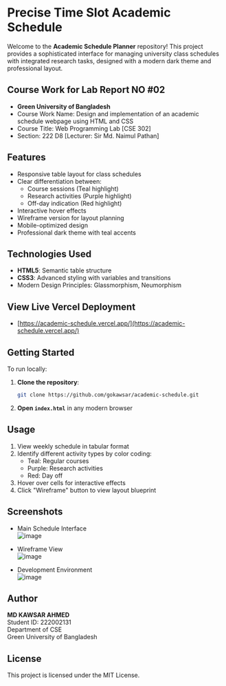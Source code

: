 # Precise Time Slot Academic Schedule
Welcome to the **Academic Schedule Planner** repository! This project provides a sophisticated interface for managing university class schedules with integrated research tasks, designed with a modern dark theme and professional layout.

## Course Work for Lab Report NO #02
- **Green University of Bangladesh**  
- Course Work Name: Design and implementation of an academic schedule webpage using HTML and CSS  
- Course Title: Web Programming Lab [CSE 302]  
- Section: 222 D8 [Lecturer: Sir Md. Naimul Pathan]  

## Features
- Responsive table layout for class schedules
- Clear differentiation between:
  - Course sessions (Teal highlight)
  - Research activities (Purple highlight)
  - Off-day indication (Red highlight)
- Interactive hover effects
- Wireframe version for layout planning
- Mobile-optimized design
- Professional dark theme with teal accents

## Technologies Used
- **HTML5**: Semantic table structure
- **CSS3**: Advanced styling with variables and transitions
- Modern Design Principles: Glassmorphism, Neumorphism

## View Live Vercel Deployment
- [https://academic-schedule.vercel.app/](https://academic-schedule.vercel.app/)

## Getting Started
To run locally:
1. **Clone the repository**:
    ```bash
    git clone https://github.com/gokawsar/academic-schedule.git
    ```
2. **Open `index.html`** in any modern browser

## Usage
1. View weekly schedule in tabular format
2. Identify different activity types by color coding:
   - Teal: Regular courses
   - Purple: Research activities
   - Red: Day off
3. Hover over cells for interactive effects
4. Click "Wireframe" button to view layout blueprint

## Screenshots
- Main Schedule Interface  
![image](https://github.com/user-attachments/assets/e34d4f66-6b0e-4899-896c-0af909409537)

- Wireframe View  
![image](https://github.com/user-attachments/assets/c0d212fa-8564-4b79-abbb-170684453f72)

- Development Environment  
![image](https://github.com/user-attachments/assets/883a7f5d-03cc-4a53-8348-f34d495997b0)

## Author
**MD KAWSAR AHMED**  
Student ID: 222002131  
Department of CSE  
Green University of Bangladesh

## License
This project is licensed under the MIT License.
